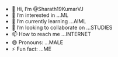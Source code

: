 - 👋 Hi, I’m @Sharath19KumarVJ
- 👀 I’m interested in ...ML
- 🌱 I’m currently learning ...AIML
- 💞️ I’m looking to collaborate on ...STUDIES
- 📫 How to reach me ...INTERNET
- 😄 Pronouns: ...MALE
- ⚡ Fun fact: ...ME

<!---
Sharath19KumarVJ/Sharath19KumarVJ is a ✨ special ✨ repository because its `README.md` (this file) appears on your GitHub profile.
You can click the Preview link to take a look at your changes.
--->
